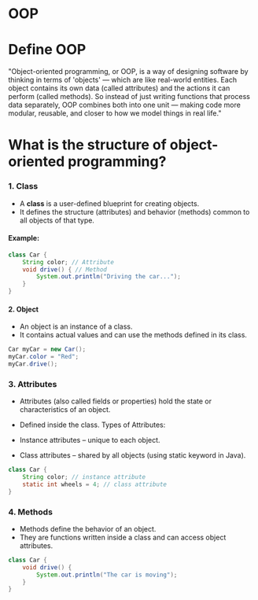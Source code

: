 # OOP
# Define OOP
"Object-oriented programming, or OOP, is a way of designing software by thinking in terms of 'objects' — which are like real-world entities. Each object contains its own data (called attributes) and the actions it can perform (called methods). So instead of just writing functions that process data separately, OOP combines both into one unit — making code more modular, reusable, and closer to how we model things in real life."
# What is the structure of object-oriented programming?
### 1. Class

- A **class** is a user-defined blueprint for creating objects.
- It defines the structure (attributes) and behavior (methods) common to all objects of that type.

#### Example:
``` java
class Car {
    String color; // Attribute
    void drive() { // Method
        System.out.println("Driving the car...");
    }
}
```
#### 2. Object
- An object is an instance of a class.
- It contains actual values and can use the methods defined in its class.
``` java
Car myCar = new Car();
myCar.color = "Red";
myCar.drive();
```

### 3. Attributes
- Attributes (also called fields or properties) hold the state or characteristics of an object.
- Defined inside the class.
Types of Attributes:

- Instance attributes – unique to each object.
- Class attributes – shared by all objects (using static keyword in Java).
``` java
class Car {
    String color; // instance attribute
    static int wheels = 4; // class attribute
}
```

### 4. Methods
- Methods define the behavior of an object.
- They are functions written inside a class and can access object attributes.
``` java
class Car {
    void drive() {
        System.out.println("The car is moving");
    }
}
